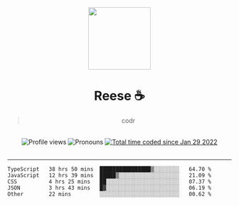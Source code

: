 <div align='center'>
  <img src='https://reese.cafe/assets/reese/reese.jpeg' width='140' height='140' />
  <h1>Reese ☕️</h1>
  <blockquote>codr</blockquote>
  
  <br />
  
  <img alt="Profile views" src="https://komarev.com/ghpvc/?username=ruffpuff1" />
  <img alt='Pronouns' src='https://img.shields.io/endpoint?url=https://pronoundb.org/shields/61181f81be124c42b207bffd' />
  <a href="https://wakatime.com/@72bf611d-9557-4a85-aa1d-46f6a3346744"><img src="https://wakatime.com/badge/user/72bf611d-9557-4a85-aa1d-46f6a3346744.svg" alt="Total time coded since Jan 29 2022" /></a>
</div><br />

<hr />

<!--START_SECTION:waka-->

```text
TypeScript   38 hrs 50 mins  ████████████████▒░░░░░░░░   64.70 %
JavaScript   12 hrs 39 mins  █████▒░░░░░░░░░░░░░░░░░░░   21.09 %
CSS          4 hrs 25 mins   ██░░░░░░░░░░░░░░░░░░░░░░░   07.37 %
JSON         3 hrs 43 mins   █▓░░░░░░░░░░░░░░░░░░░░░░░   06.19 %
Other        22 mins         ░░░░░░░░░░░░░░░░░░░░░░░░░   00.62 %
```

<!--END_SECTION:waka-->
